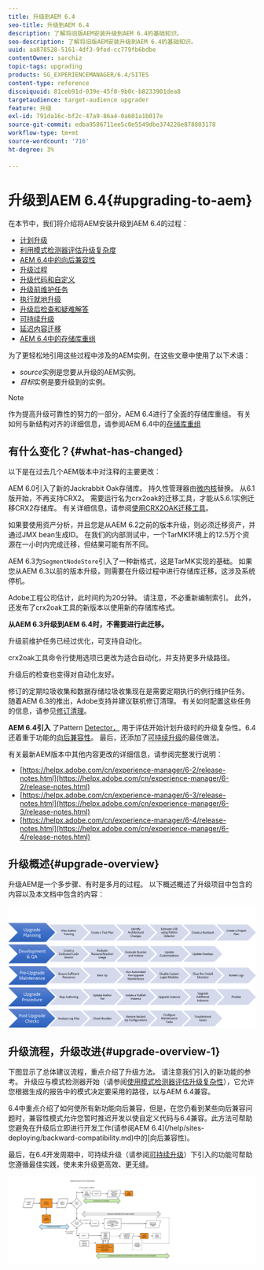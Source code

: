 ```yaml
---
title: 升级到AEM 6.4
seo-title: 升级到AEM 6.4
description: 了解将旧版AEM安装升级到AEM 6.4的基础知识。
seo-description: 了解将旧版AEM安装升级到AEM 6.4的基础知识。
uuid: aa878528-5161-4df3-9fed-cc779fb6bdbe
contentOwner: sarchiz
topic-tags: upgrading
products: SG_EXPERIENCEMANAGER/6.4/SITES
content-type: reference
discoiquuid: 81ceb91d-039e-45f0-9b0c-b8233901dea8
targetaudience: target-audience upgrader
feature: 升级
exl-id: 791da16c-bf2c-47a9-86a4-0a601a1b017e
source-git-commit: edba9586711ee5c0e5549dbe374226e878803178
workflow-type: tm+mt
source-wordcount: '716'
ht-degree: 3%

---
```


# 升级到AEM 6.4{#upgrading-to-aem}

在本节中，我们将介绍将AEM安装升级到AEM 6.4的过程：

* [计划升级](/help/sites-deploying/upgrade-planning.md)
* [利用模式检测器评估升级复杂度](/help/sites-deploying/pattern-detector.md)
* [AEM 6.4中的向后兼容性](/help/sites-deploying/backward-compatibility.md)
* [升级过程](/help/sites-deploying/upgrade-procedure.md)
* [升级代码和自定义](/help/sites-deploying/upgrading-code-and-customizations.md)
* [升级前维护任务](/help/sites-deploying/pre-upgrade-maintenance-tasks.md)
* [执行就地升级](/help/sites-deploying/in-place-upgrade.md)
* [升级后检查和疑难解答](/help/sites-deploying/post-upgrade-checks-and-troubleshooting.md)
* [可持续升级](/help/sites-deploying/sustainable-upgrades.md)
* [延迟内容迁移](/help/sites-deploying/lazy-content-migration.md)
* [AEM 6.4中的存储库重组](/help/sites-deploying/repository-restructuring.md)

为了更轻松地引用这些过程中涉及的AEM实例，在这些文章中使用了以下术语：

* *source*&#x200B;实例是您要从升级的AEM实例。
* *目标*&#x200B;实例是要升级到的实例。

>[!NOTE]
>
>作为提高升级可靠性的努力的一部分，AEM 6.4进行了全面的存储库重组。 有关如何与新结构对齐的详细信息，请参阅AEM 6.4中的[存储库重组](/help/sites-deploying/repository-restructuring.md)

## 有什么变化？{#what-has-changed}

以下是在过去几个AEM版本中对注释的主要更改：

AEM 6.0引入了新的Jackrabbit Oak存储库。 持久性管理器由[微内核](/help/sites-deploying/recommended-deploys.md)替换。 从6.1版开始，不再支持CRX2。 需要运行名为crx2oak的迁移工具，才能从5.6.1实例迁移CRX2存储库。 有关详细信息，请参阅[使用CRX2OAK迁移工具](/help/sites-deploying/using-crx2oak.md)。

如果要使用资产分析，并且您是从AEM 6.2之前的版本升级，则必须迁移资产，并通过JMX bean生成ID。 在我们的内部测试中，一个TarMK环境上的12.5万个资源在一小时内完成迁移，但结果可能有所不同。

AEM 6.3为`SegmentNodeStore`引入了一种新格式，这是TarMK实现的基础。 如果您从AEM 6.3以前的版本升级，则需要在升级过程中进行存储库迁移，这涉及系统停机。

Adobe工程公司估计，此时间约为20分钟。 请注意，不必重新编制索引。 此外，还发布了crx2oak工具的新版本以使用新的存储库格式。

**从AEM 6.3升级到AEM 6.4时，不需要进行此迁移。**

升级前维护任务已经过优化，可支持自动化。

crx2oak工具命令行使用选项已更改为适合自动化，并支持更多升级路径。

升级后的检查也变得对自动化友好。

修订的定期垃圾收集和数据存储垃圾收集现在是需要定期执行的例行维护任务。 随着AEM 6.3的推出，Adobe支持并建议联机修订清理。 有关如何配置这些任务的信息，请参见[修订清理](/help/sites-deploying/revision-cleanup.md)。

**AEM 6.4引入** 了Pattern  [Detector，](/help/sites-deploying/pattern-detector.md) 用于评估开始计划升级时的升级复杂性。6.4还着重于功能的[向后兼容性](/help/sites-deploying/backward-compatibility.md)。 最后，还添加了[可持续升级](/help/sites-deploying/sustainable-upgrades.md)的最佳做法。

有关最新AEM版本中其他内容更改的详细信息，请参阅完整发行说明：

* [https://helpx.adobe.com/cn/experience-manager/6-2/release-notes.html](https://helpx.adobe.com/cn/experience-manager/6-2/release-notes.html)
* [https://helpx.adobe.com/cn/experience-manager/6-3/release-notes.html](https://helpx.adobe.com/cn/experience-manager/6-3/release-notes.html)
* [https://helpx.adobe.com/cn/experience-manager/6-4/release-notes.html](https://helpx.adobe.com/cn/experience-manager/6-4/release-notes.html)

## 升级概述{#upgrade-overview}

升级AEM是一个多步骤、有时是多月的过程。 以下概述概述了升级项目中包含的内容以及本文档中包含的内容：

![screen_shot_2018-03-30at80708am](assets/screen_shot_2018-03-30at80708am.png)

## 升级流程，升级改进{#upgrade-overview-1}

下图显示了总体建议流程，重点介绍了升级方法。 请注意我们引入的新功能的参考。 升级应与模式检测器开始（请参阅[使用模式检测器评估升级复杂性](/help/sites-deploying/pattern-detector.md)），它允许您根据生成的报告中的模式决定要采用的路径，以与AEM 6.4兼容。

6.4中重点介绍了如何使所有新功能向后兼容，但是，在您仍看到某些向后兼容问题时，兼容性模式允许您暂时推迟开发以使自定义代码与6.4兼容。此方法可帮助您避免在升级后立即进行开发工作(请参阅AEM 6.4](/help/sites-deploying/backward-compatibility.md)中的[向后兼容性)。

最后，在6.4开发周期中，可持续升级（请参阅[可持续升级](/help/sites-deploying/sustainable-upgrades.md)）下引入的功能可帮助您遵循最佳实践，使未来升级更高效、更无缝。

![6_4_upgrade_overviewproftwork-newpage3](assets/6_4_upgrade_overviewflowchart-newpage3.png)
